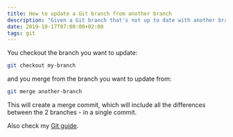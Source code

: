 ```yaml
---
title: How to update a Git branch from another branch
description: "Given a Git branch that's not up to date with another branch, how do you merge the changes?"
date: 2019-10-17T07:00:00+02:00
tags: git
---
```


You checkout the branch you want to update:

```sh
git checkout my-branch
```

and you merge from the branch you want to update from:

```sh
git merge another-branch
```

This will create a merge commit, which will include all the differences between the 2 branches - in a single commit.

Also check my [Git guide](/git/).